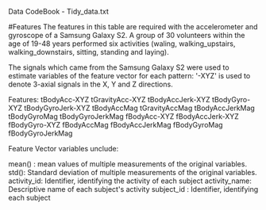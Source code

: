 Data CodeBook - Tidy_data.txt

#Features
The features in this table are required with the accelerometer and gyroscope of a Samsung Galaxy S2.
A group of 30 volunteers within the age of 19-48 years performed six activities (waling, walking_upstairs, walking_downstairs, sitting, standing and laying).

The signals which came from the Samsung Galaxy S2 were used to estimate variables of the feature vector for each pattern:
'-XYZ' is used to denote 3-axial signals in the X, Y and Z directions.

Features:
tBodyAcc-XYZ
tGravityAcc-XYZ
tBodyAccJerk-XYZ
tBodyGyro-XYZ
tBodyGyroJerk-XYZ
tBodyAccMag
tGravityAccMag
tBodyAccJerkMag
tBodyGyroMag
tBodyGyroJerkMag
fBodyAcc-XYZ
fBodyAccJerk-XYZ
fBodyGyro-XYZ
fBodyAccMag
fBodyAccJerkMag
fBodyGyroMag
fBodyGyroJerkMag


Feature Vector variables unclude:

mean() : 		mean values of multiple measurements of the original variables.
std(): 		Standard deviation of multiple measurements of the original variables.
activity_id: 	Identifier, identifying the activity of each subject
activity_name: 	Descriptive name of each subject's activity
subject_id :	Identifier, identifying each subject
